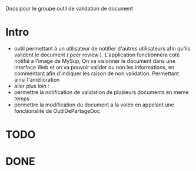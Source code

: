 Docs pour le groupe outil de validation de document

# Intro

* outil permettant à un utilisateur de notifier d'autres utilisateurs afin qu'ils valident le document ( peer review ). L'application fonctionnera coté notifié a l'image de MySup, On va visionner le document dans une interface Web et on va pouvoir valider ou non les informations, en commentant afin d'indiquer les raison de non validation. Permettant ainsi l'amélioration
* aller plus loin :
 * permettre la notification de validation de plusieurs documents en meme temps 
 * permettre la modification du document a la volée en appelant une fonctionalité de OutilDePartageDoc

# TODO

# DONE
